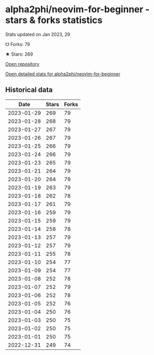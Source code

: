 # alpha2phi/neovim-for-beginner - stars & forks statistics

Stats updated on Jan 2023, 29

☋ Forks: 79

★ Stars: 269

[Open repository](https://github.com/alpha2phi/neovim-for-beginner)

[Open detailed stats for alpha2phi/neovim-for-beginner](https://reviewgithub.com/rep/alpha2phi/neovim-for-beginner)

## Historical data
| Date | Stars | Forks |
|------|-------|-------|
| 2023-01-29 | 269 | 79 | 
| 2023-01-28 | 268 | 79 | 
| 2023-01-27 | 267 | 79 | 
| 2023-01-26 | 267 | 79 | 
| 2023-01-25 | 266 | 79 | 
| 2023-01-24 | 266 | 79 | 
| 2023-01-23 | 265 | 79 | 
| 2023-01-21 | 264 | 79 | 
| 2023-01-20 | 264 | 79 | 
| 2023-01-19 | 263 | 79 | 
| 2023-01-18 | 262 | 78 | 
| 2023-01-17 | 261 | 79 | 
| 2023-01-16 | 259 | 79 | 
| 2023-01-15 | 259 | 79 | 
| 2023-01-14 | 258 | 78 | 
| 2023-01-13 | 257 | 79 | 
| 2023-01-12 | 257 | 79 | 
| 2023-01-11 | 255 | 78 | 
| 2023-01-10 | 254 | 77 | 
| 2023-01-09 | 254 | 77 | 
| 2023-01-08 | 252 | 78 | 
| 2023-01-07 | 252 | 79 | 
| 2023-01-06 | 252 | 78 | 
| 2023-01-05 | 252 | 76 | 
| 2023-01-04 | 250 | 76 | 
| 2023-01-03 | 250 | 75 | 
| 2023-01-02 | 250 | 75 | 
| 2023-01-01 | 250 | 75 | 
| 2022-12-31 | 249 | 74 | 

